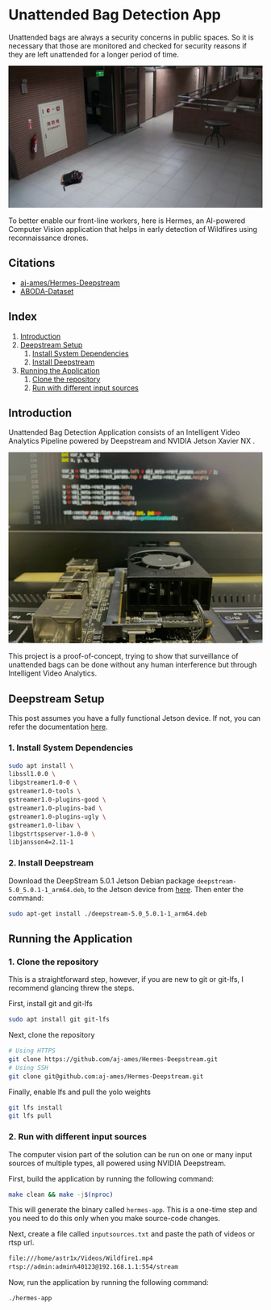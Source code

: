 # Unattended Bag Detection App

Unattended bags are always a security concerns in public spaces. So it is necessary that those are monitored and checked for security reasons if they are left unattended for a longer period of time. 
 
![Unattended bags](resources/bag.png)

To better enable our front-line workers, here is Hermes, an AI-powered Computer Vision application that helps in early detection of Wildfires using reconnaissance drones.

## Citations

* [aj-ames/Hermes-Deepstream](https://github.com/aj-ames/Hermes-Deepstream)
* [ABODA-Dataset](https://github.com/kevinlin311tw/ABODA)

## Index

1. [Introduction](#Introduction)
2. [Deepstream Setup](#Deepstream-Setup)
    1. [Install System Dependencies](#Install-System-Dependencies)
    2. [Install Deepstream](#Install-Deepstream)
3. [Running the Application](#Running-the-Application)
    1. [Clone the repository](#Cloning-the-repository)
    2. [Run with different input sources](#Run-with-different-input-sources)

## Introduction

Unattended Bag Detection Application consists of an Intelligent Video Analytics Pipeline powered by Deepstream and NVIDIA Jetson Xavier NX .

![Jetson NX](resources/jetson.jpeg)

This project is a proof-of-concept, trying to show that surveillance of unattended bags can be done without any human interference but through Intelligent Video Analytics.

## Deepstream Setup

This post assumes you have a fully functional Jetson device. If not, you can refer the documentation [here](https://docs.nvidia.com/jetson/jetpack/install-jetpack/index.html).

### 1. Install System Dependencies

```sh
sudo apt install \
libssl1.0.0 \
libgstreamer1.0-0 \
gstreamer1.0-tools \
gstreamer1.0-plugins-good \
gstreamer1.0-plugins-bad \
gstreamer1.0-plugins-ugly \
gstreamer1.0-libav \
libgstrtspserver-1.0-0 \
libjansson4=2.11-1
```

### 2. Install Deepstream

Download the DeepStream 5.0.1 Jetson Debian package `deepstream-5.0_5.0.1-1_arm64.deb`, to the Jetson device from [here](https://developer.nvidia.com/assets/Deepstream/5.0/ga/secure/deepstream_sdk_5.0.1_amd64.deb). Then enter the command:

```sh
sudo apt-get install ./deepstream-5.0_5.0.1-1_arm64.deb
```

## Running the Application

### 1. Clone the repository

This is a straightforward step, however, if you are new to git or git-lfs, I recommend glancing threw the steps.

First, install git and git-lfs

```sh
sudo apt install git git-lfs
```

Next, clone the repository

```sh
# Using HTTPS
git clone https://github.com/aj-ames/Hermes-Deepstream.git
# Using SSH
git clone git@github.com:aj-ames/Hermes-Deepstream.git
```

Finally, enable lfs and pull the yolo weights

```sh
git lfs install
git lfs pull
```

### 2. Run with different input sources

The computer vision part of the solution can be run on one or many input sources of multiple types, all powered using NVIDIA Deepstream.

First, build the application by running the following command:

```sh
make clean && make -j$(nproc)
```

This will generate the binary called `hermes-app`. This is a one-time step and you need to do this only when you make source-code changes.

Next, create a file called `inputsources.txt` and paste the path of videos or rtsp url.

```sh
file:///home/astr1x/Videos/Wildfire1.mp4
rtsp://admin:admin%40123@192.168.1.1:554/stream
```

Now, run the application by running the following command:

```sh
./hermes-app
```
